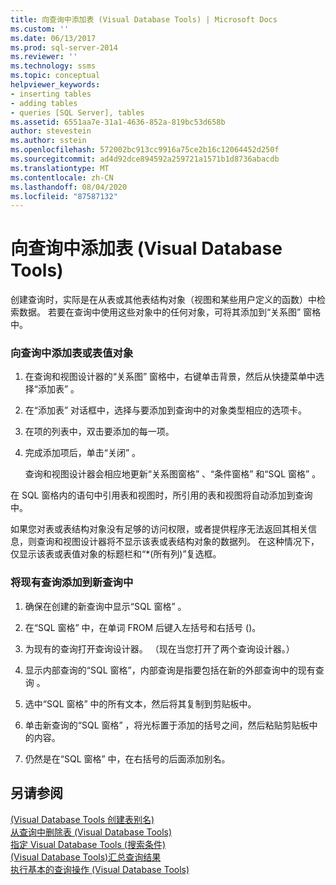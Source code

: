 ```yaml
---
title: 向查询中添加表 (Visual Database Tools) | Microsoft Docs
ms.custom: ''
ms.date: 06/13/2017
ms.prod: sql-server-2014
ms.reviewer: ''
ms.technology: ssms
ms.topic: conceptual
helpviewer_keywords:
- inserting tables
- adding tables
- queries [SQL Server], tables
ms.assetid: 6551aa7e-31a1-4636-852a-819bc53d658b
author: stevestein
ms.author: sstein
ms.openlocfilehash: 572002bc913cc9916a75ce2b16c12064452d250f
ms.sourcegitcommit: ad4d92dce894592a259721a1571b1d8736abacdb
ms.translationtype: MT
ms.contentlocale: zh-CN
ms.lasthandoff: 08/04/2020
ms.locfileid: "87587132"
---
```

# <a name="add-tables-to-queries-visual-database-tools"></a>向查询中添加表 (Visual Database Tools)
  创建查询时，实际是在从表或其他表结构对象（视图和某些用户定义的函数）中检索数据。 若要在查询中使用这些对象中的任何对象，可将其添加到“关系图”  窗格中。  
  
### <a name="to-add-a-table-or-table-valued-object-to-a-query"></a>向查询中添加表或表值对象  
  
1.  在查询和视图设计器的“关系图”  窗格中，右键单击背景，然后从快捷菜单中选择“添加表”  。  
  
2.  在“添加表”  对话框中，选择与要添加到查询中的对象类型相应的选项卡。  
  
3.  在项的列表中，双击要添加的每一项。  
  
4.  完成添加项后，单击“关闭”  。  
  
     查询和视图设计器会相应地更新“关系图窗格”  、“条件窗格”  和“SQL 窗格”  。  
  
 在 SQL 窗格内的语句中引用表和视图时，所引用的表和视图将自动添加到查询中。  
  
 如果您对表或表结构对象没有足够的访问权限，或者提供程序无法返回其相关信息，则查询和视图设计器将不显示该表或表结构对象的数据列。 在这种情况下，仅显示该表或表值对象的标题栏和“*(所有列)”复选框。  
  
### <a name="to-add-an-existing-query-to-a-new-query"></a>将现有查询添加到新查询中  
  
1.  确保在创建的新查询中显示“SQL 窗格”  。  
  
2.  在“SQL 窗格”  中，在单词 FROM 后键入左括号和右括号 ()。  
  
3.  为现有的查询打开查询设计器。 （现在当您打开了两个查询设计器。）  
  
4.  显示内部查询的“SQL 窗格”，内部查询是指要包括在新的外部查询中的现有查询  。  
  
5.  选中“SQL 窗格”  中的所有文本，然后将其复制到剪贴板中。  
  
6.  单击新查询的“SQL 窗格”  ，将光标置于添加的括号之间，然后粘贴剪贴板中的内容。  
  
7.  仍然是在“SQL 窗格”  中，在右括号的后面添加别名。  
  
## <a name="see-also"></a>另请参阅  
 [&#40;Visual Database Tools 创建表别名&#41;](visual-database-tools.md)   
 [从查询中删除表 &#40;Visual Database Tools&#41;](remove-tables-from-queries-visual-database-tools.md)   
 [指定 Visual Database Tools &#40;搜索条件&#41;](specify-search-criteria-visual-database-tools.md)   
 [&#40;Visual Database Tools&#41;汇总查询结果](summarize-query-results-visual-database-tools.md)   
 [执行基本的查询操作 (Visual Database Tools)](perform-basic-operations-with-queries-visual-database-tools.md)  
  
  
